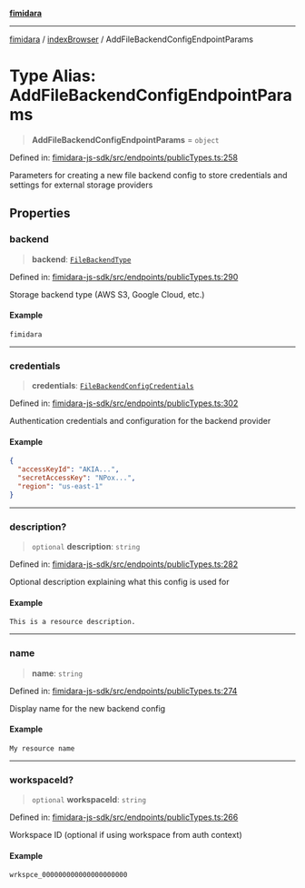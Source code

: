 [**fimidara**](../../README.md)

***

[fimidara](../../modules.md) / [indexBrowser](../README.md) / AddFileBackendConfigEndpointParams

# Type Alias: AddFileBackendConfigEndpointParams

> **AddFileBackendConfigEndpointParams** = `object`

Defined in: [fimidara-js-sdk/src/endpoints/publicTypes.ts:258](https://github.com/softkave/fimidara/blob/feac071900ab8644442d355e5cb5db9df2f34600/fimidara-js-sdk/src/endpoints/publicTypes.ts#L258)

Parameters for creating a new file backend config to store credentials and settings for external storage providers

## Properties

### backend

> **backend**: [`FileBackendType`](FileBackendType.md)

Defined in: [fimidara-js-sdk/src/endpoints/publicTypes.ts:290](https://github.com/softkave/fimidara/blob/feac071900ab8644442d355e5cb5db9df2f34600/fimidara-js-sdk/src/endpoints/publicTypes.ts#L290)

Storage backend type (AWS S3, Google Cloud, etc.)

#### Example

```
fimidara
```

***

### credentials

> **credentials**: [`FileBackendConfigCredentials`](FileBackendConfigCredentials.md)

Defined in: [fimidara-js-sdk/src/endpoints/publicTypes.ts:302](https://github.com/softkave/fimidara/blob/feac071900ab8644442d355e5cb5db9df2f34600/fimidara-js-sdk/src/endpoints/publicTypes.ts#L302)

Authentication credentials and configuration for the backend provider

#### Example

```json
{
  "accessKeyId": "AKIA...",
  "secretAccessKey": "NPox...",
  "region": "us-east-1"
}
```

***

### description?

> `optional` **description**: `string`

Defined in: [fimidara-js-sdk/src/endpoints/publicTypes.ts:282](https://github.com/softkave/fimidara/blob/feac071900ab8644442d355e5cb5db9df2f34600/fimidara-js-sdk/src/endpoints/publicTypes.ts#L282)

Optional description explaining what this config is used for

#### Example

```
This is a resource description.
```

***

### name

> **name**: `string`

Defined in: [fimidara-js-sdk/src/endpoints/publicTypes.ts:274](https://github.com/softkave/fimidara/blob/feac071900ab8644442d355e5cb5db9df2f34600/fimidara-js-sdk/src/endpoints/publicTypes.ts#L274)

Display name for the new backend config

#### Example

```
My resource name
```

***

### workspaceId?

> `optional` **workspaceId**: `string`

Defined in: [fimidara-js-sdk/src/endpoints/publicTypes.ts:266](https://github.com/softkave/fimidara/blob/feac071900ab8644442d355e5cb5db9df2f34600/fimidara-js-sdk/src/endpoints/publicTypes.ts#L266)

Workspace ID (optional if using workspace from auth context)

#### Example

```
wrkspce_000000000000000000000
```
